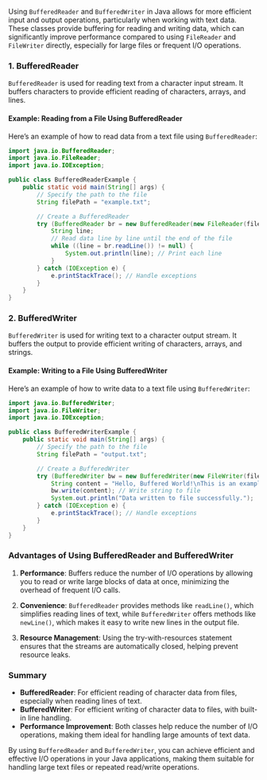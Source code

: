 Using `BufferedReader` and `BufferedWriter` in Java allows for more efficient input and output operations, particularly when working with text data. These classes provide buffering for reading and writing data, which can significantly improve performance compared to using `FileReader` and `FileWriter` directly, especially for large files or frequent I/O operations.

### 1. BufferedReader

`BufferedReader` is used for reading text from a character input stream. It buffers characters to provide efficient reading of characters, arrays, and lines.

#### Example: Reading from a File Using BufferedReader

Here’s an example of how to read data from a text file using `BufferedReader`:

```java
import java.io.BufferedReader;
import java.io.FileReader;
import java.io.IOException;

public class BufferedReaderExample {
    public static void main(String[] args) {
        // Specify the path to the file
        String filePath = "example.txt";

        // Create a BufferedReader
        try (BufferedReader br = new BufferedReader(new FileReader(filePath))) {
            String line;
            // Read data line by line until the end of the file
            while ((line = br.readLine()) != null) {
                System.out.println(line); // Print each line
            }
        } catch (IOException e) {
            e.printStackTrace(); // Handle exceptions
        }
    }
}
```

### 2. BufferedWriter

`BufferedWriter` is used for writing text to a character output stream. It buffers the output to provide efficient writing of characters, arrays, and strings.

#### Example: Writing to a File Using BufferedWriter

Here’s an example of how to write data to a text file using `BufferedWriter`:

```java
import java.io.BufferedWriter;
import java.io.FileWriter;
import java.io.IOException;

public class BufferedWriterExample {
    public static void main(String[] args) {
        // Specify the path to the file
        String filePath = "output.txt";

        // Create a BufferedWriter
        try (BufferedWriter bw = new BufferedWriter(new FileWriter(filePath))) {
            String content = "Hello, Buffered World!\nThis is an example of BufferedWriter.";
            bw.write(content); // Write string to file
            System.out.println("Data written to file successfully.");
        } catch (IOException e) {
            e.printStackTrace(); // Handle exceptions
        }
    }
}
```

### Advantages of Using BufferedReader and BufferedWriter

1. **Performance**: Buffers reduce the number of I/O operations by allowing you to read or write large blocks of data at once, minimizing the overhead of frequent I/O calls.

2. **Convenience**: `BufferedReader` provides methods like `readLine()`, which simplifies reading lines of text, while `BufferedWriter` offers methods like `newLine()`, which makes it easy to write new lines in the output file.

3. **Resource Management**: Using the try-with-resources statement ensures that the streams are automatically closed, helping prevent resource leaks.

### Summary

- **BufferedReader**: For efficient reading of character data from files, especially when reading lines of text.
- **BufferedWriter**: For efficient writing of character data to files, with built-in line handling.
- **Performance Improvement**: Both classes help reduce the number of I/O operations, making them ideal for handling large amounts of text data.

By using `BufferedReader` and `BufferedWriter`, you can achieve efficient and effective I/O operations in your Java applications, making them suitable for handling large text files or repeated read/write operations.